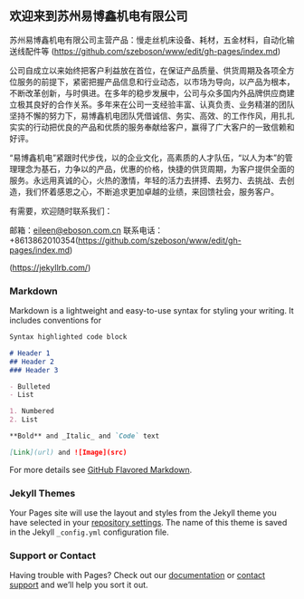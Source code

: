 ## 欢迎来到苏州易博鑫机电有限公司

苏州易博鑫机电有限公司主营产品：慢走丝机床设备、耗材，五金材料，自动化输送线配件等 (https://github.com/szeboson/www/edit/gh-pages/index.md) 

公司自成立以来始终把客户利益放在首位，在保证产品质量、供货周期及各项全方位服务的前提下，紧密把握产品信息和行业动态，以市场为导向，以产品为根本，不断改革创新，与时俱进。在多年的稳步发展中，公司与众多国内外品牌供应商建立极其良好的合作关系。多年来在公司一支经验丰富、认真负责、业务精湛的团队坚持不懈的努力下，易博鑫机电团队凭借诚信、务实、高效、的工作作风，用扎扎实实的行动把优良的产品和优质的服务奉献给客户，赢得了广大客户的一致信赖和好评。

“易博鑫机电”紧跟时代步伐，以的企业文化，高素质的人才队伍，“以人为本”的管理理念为基石，力争以的产品，优惠的价格，快捷的供货周期，为客户提供全面的服务。永远用真诚的心，火热的激情，年轻的活力去拼搏、去努力、去挑战、去创造，我们怀着感恩之心，不断追求更加卓越的业绩，来回馈社会，服务客户。

有需要，欢迎随时联系我们：

邮箱：eileen@eboson.com.cn
联系电话：+8613862010354(https://github.com/szeboson/www/edit/gh-pages/index.md) 

(https://jekyllrb.com/)

### Markdown

Markdown is a lightweight and easy-to-use syntax for styling your writing. It includes conventions for

```markdown
Syntax highlighted code block

# Header 1
## Header 2
### Header 3

- Bulleted
- List

1. Numbered
2. List

**Bold** and _Italic_ and `Code` text

[Link](url) and ![Image](src)
```

For more details see [GitHub Flavored Markdown](https://guides.github.com/features/mastering-markdown/).

### Jekyll Themes

Your Pages site will use the layout and styles from the Jekyll theme you have selected in your [repository settings](https://github.com/szeboson/www/settings/pages). The name of this theme is saved in the Jekyll `_config.yml` configuration file.

### Support or Contact

Having trouble with Pages? Check out our [documentation](https://docs.github.com/categories/github-pages-basics/) or [contact support](https://support.github.com/contact) and we’ll help you sort it out.
